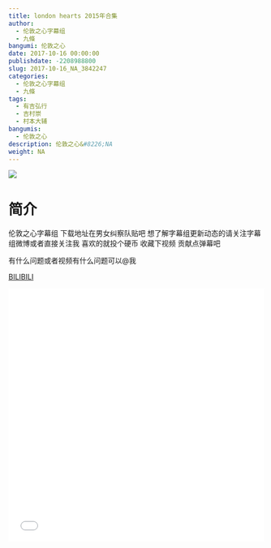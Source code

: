 ```yaml
---
title: london hearts 2015年合集
author: 
  - 伦敦之心字幕组
  - 九條
bangumi: 伦敦之心
date: 2017-10-16 00:00:00
publishdate: -2208988800
slug: 2017-10-16_NA_3842247
categories: 
  - 伦敦之心字幕组
  - 九條
tags: 
  - 有吉弘行
  - 吉村崇
  - 村本大辅
bangumis: 
  - 伦敦之心
description: 伦敦之心&#8226;NA
weight: NA
---
```


![](https://i.imgur.com/5AZ163q.jpg)

# 简介  
伦敦之心字幕组 下载地址在男女纠察队贴吧 想了解字幕组更新动态的请关注字幕组微博或者直接关注我 喜欢的就投个硬币 收藏下视频 贡献点弹幕吧


有什么问题或者视频有什么问题可以@我

  [BILIBILI](https://www.bilibili.com/video/av3842247/)


<div class="vcontainer">  <iframe class='video' src="//www.bilibili.com/blackboard/player.html?aid=3842247" width="100%" height="500" frameborder="0" allowfullscreen="allowfullscreen"></iframe></div>
